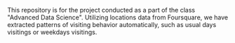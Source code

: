 This repository is for the project conducted as a part of the class "Advanced Data Science".
Utilizing locations data from Foursquare, we have extracted patterns of visiting behavior automatically, such as usual days visitings or weekdays visitings.
